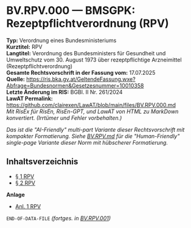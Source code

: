 # BV.RPV.000 — BMSGPK: Rezeptpflichtverordnung (RPV)
**Typ:** Verordnung eines Bundesministeriums  
**Kurztitel:** RPV  
**Langtitel:** Verordnung des Bundesministers für Gesundheit und Umweltschutz vom 30. August 1973 über rezeptpflichtige Arzneimittel (Rezeptpflichtverordnung)  
**Gesamte Rechtsvorschrift in der Fassung vom:** 17.07.2025  
**Quelle:** https://ris.bka.gv.at/GeltendeFassung.wxe?Abfrage=Bundesnormen&Gesetzesnummer=10010358  
**Letzte Änderung im RIS:** BGBl. II Nr. 261/2024  
**LawAT Permalink:** https://github.com/clairexen/LawAT/blob/main/files/BV.RPV.000.md  
*Mit RisEx für RisEn, RisEn-GPT, und LawAT von HTML zu MarkDown konvertiert. (Irrtümer und Fehler vorbehalten.)*

*Das ist die "AI-Friendly" multi-part Variante dieser Rechtsvorschrift mit kompakter Formatierung. Siehe [BV.RPV.md](BV.RPV.md) für die "Human-Friendly" single-page Variante dieser Norm mit hübscherer Formatierung.*

## Inhaltsverzeichnis

* [§ 1 RPV](BV.RPV.001.md#-1-rpv)  
* [§ 2 RPV](BV.RPV.001.md#-2-rpv)

**Anlage**  
* [Anl. 1 RPV](BV.RPV.002.md#anl-1-rpv)

`END-OF-DATA-FILE` *(fortges. in [BV.RPV.001](BV.RPV.001.md))*
